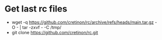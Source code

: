 # Get last rc files
* wget -q https://github.com/cretinon/rc/archive/refs/heads/main.tar.gz -O - | tar -zxvf - -C /tmp/
* git clone https://github.com/cretinon/rc.git